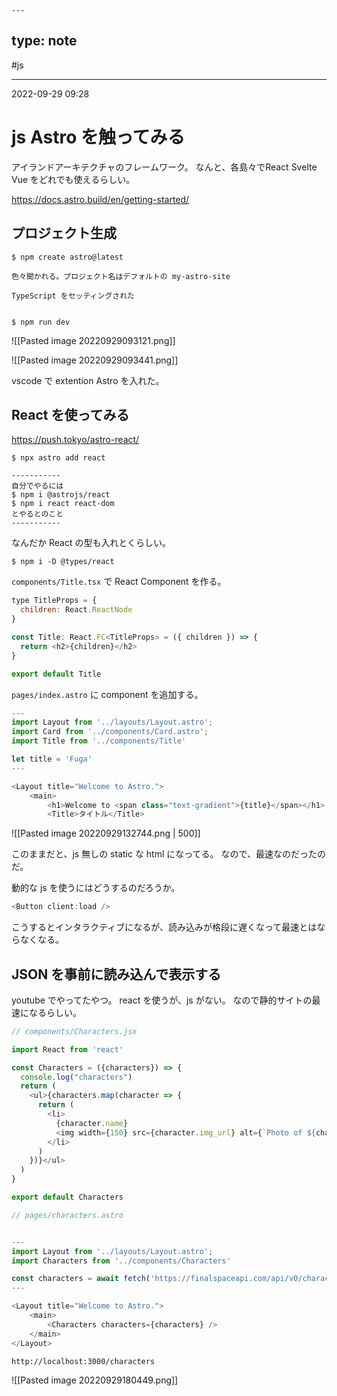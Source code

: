 	---
type: note
---

#js

---
2022-09-29  09:28

# js Astro を触ってみる

アイランドアーキテクチャのフレームワーク。
なんと、各島々でReact Svelte Vue をどれでも使えるらしい。

https://docs.astro.build/en/getting-started/

## プロジェクト生成
```shell
$ npm create astro@latest

色々聞かれる。プロジェクト名はデフォルトの my-astro-site

TypeScript をセッティングされた


$ npm run dev
```

![[Pasted image 20220929093121.png]]

![[Pasted image 20220929093441.png]]

vscode で extention Astro を入れた。


## React を使ってみる

https://push.tokyo/astro-react/

```shell
$ npx astro add react

-----------
自分でやるには
$ npm i @astrojs/react
$ npm i react react-dom
とやるとのこと
-----------
```


なんだか React の型も入れとくらしい。

```shell
$ npm i -D @types/react
```
`components/Title.tsx` で React Component を作る。

```js
type TitleProps = {
  children: React.ReactNode
}

const Title: React.FC<TitleProps> = ({ children }) => {
  return <h2>{children}</h2>
}

export default Title
```

`pages/index.astro` に component を追加する。

```js
---
import Layout from '../layouts/Layout.astro';
import Card from '../components/Card.astro';
import Title from '../components/Title'

let title = 'Fuga'
---

<Layout title="Welcome to Astro.">
	<main>
		<h1>Welcome to <span class="text-gradient">{title}</span></h1>
		<Title>タイトル</Title>
```
![[Pasted image 20220929132744.png | 500]]

このままだと、js 無しの static な html になってる。
なので、最速なのだったのだ。

動的な js を使うにはどうするのだろうか。


```js
<Button client:load />
```

こうするとインタラクティブになるが、読み込みが格段に遅くなって最速とはならなくなる。

## JSON を事前に読み込んで表示する

youtube でやってたやつ。
react を使うが、js がない。
なので静的サイトの最速になるらしい。

```js
// components/Characters.jsx

import React from 'react'

const Characters = ({characters}) => {
  console.log("characters")
  return (
    <ul>{characters.map(character => {
      return (
        <li>
          {character.name}
          <img width={150} src={character.img_url} alt={`Photo of ${character.name}`} />
        </li>
      )
    })}</ul>
  )
}

export default Characters
```

```js
// pages/characters.astro


---
import Layout from '../layouts/Layout.astro';
import Characters from '../components/Characters'

const characters = await fetch('https://finalspaceapi.com/api/v0/character?limit=5').then(response => response.json() )
---

<Layout title="Welcome to Astro.">
	<main>
		<Characters characters={characters} />
	</main>
</Layout>

```

`http://localhost:3000/characters`

![[Pasted image 20220929180449.png]]


